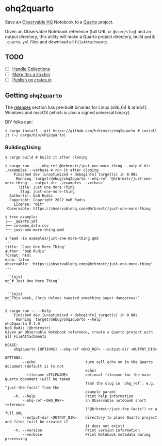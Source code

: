 # ohq2quarto

Save an [Observable HQ](https://observablehq.com) Notebook to a [Quarto](https://quarto.org/) project.

Given an Observable Notebook reference (full URL or `@user/slug`) and an output directory, this utility will make a Quarto project directory, build `qmd` & `_quarto.yml` files and download all `FileAttachment`s.

## TODO

- [ ] [Handle Collections](https://github.com/hrbrmstr/ohq2quarto/issues/2)
- [ ] [Make this a lib+bin](https://github.com/hrbrmstr/ohq2quarto/issues/3)
- [ ] [Publish on crates.io](https://github.com/hrbrmstr/ohq2quarto/issues/4)

## Getting `ohq2quarto`

The [releases](https://github.com/hrbrmstr/ohq2quarto/releases) section has pre-built binaries for Linux (x86\_64 & arm64), Windows and macOS (which is also a signed universal binary).

DIY folks can:

```shell
$ cargo install --git https://github.com/hrbrmstr/ohq2quarto # install it (~/.cargo/bin/ohq2quarto)
```

### Building/Using

```shell
$ cargo build # build it after cloning
```

````shell
$ cargo run -- --ohq-ref @hrbrmstr/just-one-more-thing --output-dir ./examples --verbose # run it after cloning
    Finished dev [unoptimized + debuginfo] target(s) in 0.08s
     Running `target/debug/ohq2quarto --ohq-ref '@hrbrmstr/just-one-more-thing' --output-dir ./examples --verbose`
      Title: Just One More Thing
       Slug: just-one-more-thing
  Author(s): boB Rudis
  Copyright: Copyright 2022 boB Rudis
    License: "mit"
 Observable: https://observablehq.com/@hrbrmstr/just-one-more-thing

$ tree examples
├── _quarto.yml
├── columbo_data.csv
└── just-one-more-thing.qmd

$ head -16 examples/just-one-more-thing.qmd
---
title: 'Just One More Thing'
author: 'boB Rudis'
format: html
echo: false
observable: 'https://observablehq.com/@hrbrmstr/just-one-more-thing'
---

```{ojs}
md`# Just One More Thing`
```

```{ojs}
md`This week, Chris Holmes tweeted something super dangerous:`
```
````

```shell
$ cargo run -- --help
    Finished dev [unoptimized + debuginfo] target(s) in 0.08s
     Running `target/debug/ohq2quarto --help`
ohq2quarto 0.1.0
boB Rudis (@hrbrmstr)
Given an Observable Notebook reference, create a Quarto project with all FileAttachments

USAGE:
    ohq2quarto [OPTIONS] --ohq-ref <OHQ_REF> --output-dir <OUTPUT_DIR>

OPTIONS:
        --echo                       turn cell echo on in the Quarto document (default is to not
                                     echo)
        --filename <FILENAME>        optional filename for the main Quarto document (will be taken
                                     from the slug in `ohq_ref`; e.g. "just-the-facts" from the
                                     example param)
    -h, --help                       Print help information
        --ohq-ref <OHQ_REF>          an Observable notebook short reference
                                     ("@hrbrmstr/just-the-facts") or a full URL
        --output-dir <OUTPUT_DIR>    directory to place Quarto project and files (will be created if
                                     it does not exist)
    -V, --version                    Print version information
        --verbose                    Print Notebook metadata during processing
```
